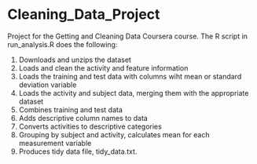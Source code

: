 # Cleaning_Data_Project

Project for the Getting and Cleaning Data Coursera course. The R script in run_analysis.R does the following:

1. Downloads and unzips the dataset 
2. Loads and clean the activity and feature information
3. Loads the training and test data with columns wiht mean or standard deviation variable
4. Loads the activity and subject data, merging them with the appropriate dataset
5. Combines training and test data 
6. Adds descriptive column names to data
7. Converts activities to descriptive categories 
8. Grouping by subject and activity, calculates mean for each measurement variable 
9. Produces tidy data file, tidy_data.txt.
